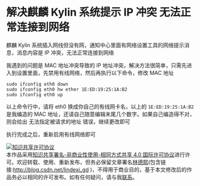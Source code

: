
# 解决麒麟 Kylin 系统提示 IP 冲突 无法正常连接到网络

麒麟 Kylin 系统插入网线但没有网，通知中心里面有网络设置工具的网络提示消息，消息内容是 IP 冲突，无法正常连接到网络

<!--more-->


<!-- CreateTime:2025/04/16 07:24:21 -->

<!-- 发布 -->
<!-- 博客 -->

我遇到的问题是 MAC 地址冲突导致的 IP 地址冲突，解决方法很简单，只需先进入到设置里面，先禁用有线网络，然后再执行以下命令，修改 MAC 地址

```
sudo ifconfig eth0 down
sudo ifconfig eth0 hw ether 1E:ED:19:25:1A:B2
sudo ifconfig eth0 up
```

以上命令行中，请将 eth0 换成你自己的有线网卡名，以上的 `1E:ED:19:25:1A:B2` 是我编造的 MAC 地址，还请自己随意编辑末尾几个数字。如果自己编造得不对，则会给出 无法指定被请求的地址 错误，继续更改即可

执行完成之后，重新启用有线网络即可




<a rel="license" href="http://creativecommons.org/licenses/by-nc-sa/4.0/"><img alt="知识共享许可协议" style="border-width:0" src="https://licensebuttons.net/l/by-nc-sa/4.0/88x31.png" /></a><br />本作品采用<a rel="license" href="http://creativecommons.org/licenses/by-nc-sa/4.0/">知识共享署名-非商业性使用-相同方式共享 4.0 国际许可协议</a>进行许可。欢迎转载、使用、重新发布，但务必保留文章署名[林德熙](http://blog.csdn.net/lindexi_gd)(包含链接:http://blog.csdn.net/lindexi_gd )，不得用于商业目的，基于本文修改后的作品务必以相同的许可发布。如有任何疑问，请与我[联系](mailto:lindexi_gd@163.com)。